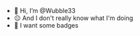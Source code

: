 - 👋 Hi, I’m @Wubble33
- 😐 And I don't really know what I'm doing
- 🤑 I want some badges
<!---
Wubble33/Wubble33 is a ✨ special ✨ repository because its `README.md` (this file) appears on your GitHub profile.
You can click the Preview link to take a look at your changes.
--->

